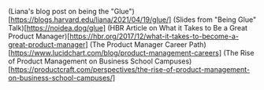 (Liana's blog post on being the "Glue")[https://blogs.harvard.edu/liana/2021/04/19/glue/]
(Slides from "Being Glue" Talk)[https://noidea.dog/glue]
(HBR Article on What it Takes to Be a Great Product Manager)[https://hbr.org/2017/12/what-it-takes-to-become-a-great-product-manager]
(The Product Manager Career Path)[https://www.lucidchart.com/blog/product-management-careers]
(The Rise of Product Management on Business School Campuses)[https://productcraft.com/perspectives/the-rise-of-product-management-on-business-school-campuses/]
